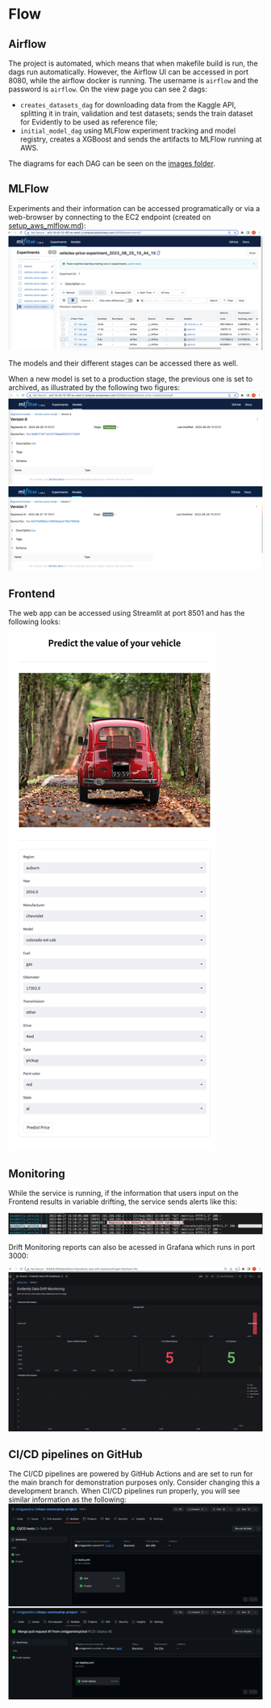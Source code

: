 # Flow

## Airflow

The project is automated, which means that when makefile build is run, the dags run automatically. 
However, the Airflow UI can be accessed in port 8080, while the airflow docker is running. 
The username is `airflow` and the password is `airflow`.
On the view page you can see 2 dags:
* `creates_datasets_dag` for downloading data from the Kaggle API, splitting it in train, validation and test datasets; sends the train dataset for Evidently to be used as reference file;
* `initial_model_dag` using MLFlow experiment tracking and model registry, creates a XGBoost and sends the artifacts to MLFlow running at AWS.

The diagrams for each DAG can be seen on the [images folder](../imgs/).


## MLFlow

Experiments and their information can be accessed programatically or via a web-browser by connecting to the EC2 endpoint (created on [setup_aws_mlflow.md](../setup/setup_aws_mlflow.md)):
![Experiments](../imgs/mlflow_experiments.png)

The models and their different stages can be accessed there as well.

When a new model is set to a production stage, the previous one is set to archived, as illustrated by the following two figures:
![Production model](../imgs/mlflow_production_model.png)
![Archived model](../imgs/mlflow_archived_model.png)


## Frontend

The web app can be accessed using Streamlit at port 8501 and has the following looks:

![Frontend](../imgs/frontend.png)


## Monitoring

While the service is running, if the information that users input on the Frontend results in variable drifting, the service sends alerts like this:

![Drifts](../imgs/drift_alerts.png)

Drift Monitoring reports can also be acessed in Grafana which runs in port 3000:

![Grafana](../imgs/grafana_reports.png)


## CI/CD pipelines on GitHub

The CI/CD pipelines are powered by GitHub Actions and are set to run for the main branch for demonstration purposes only. Consider changing this a development branch.
When CI/CD pipelines run properly, you will see similar information as the following:
![CI](../imgs/ci-tests.png)
![CI](../imgs/cd-deploy.png)